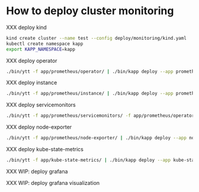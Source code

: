 # How to deploy cluster monitoring

XXX deploy kind

```bash
kind create cluster --name test --config deploy/monitoring/kind.yaml
kubectl create namespace kapp
export KAPP_NAMESPACE=kapp
```

XXX deploy operator

```bash
./bin/ytt -f app/prometheus/operator/ | ./bin/kapp deploy --app prometheus-operator --file -
```

XXX deploy instance

```bash
./bin/ytt -f app/prometheus/instance/ | ./bin/kapp deploy --app prometheus --file -
```

XXX deploy servicemonitors

```bash
./bin/ytt -f app/prometheus/servicemonitors/ -f app/prometheus/operator/values.yaml | ./bin/kapp deploy --app servicemonitors --file -
```

XXX deploy node-exporter

```bash
./bin/ytt -f app/prometheus/node-exporter/ | ./bin/kapp deploy --app node-exporter --file -
```

XXX deploy kube-state-metrics

```bash
./bin/ytt -f app/kube-state-metrics/ | ./bin/kapp deploy --app kube-state-metrics --file -
```

XXX WIP: deploy grafana

XXX WIP: deploy grafana visualization
